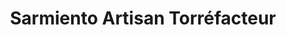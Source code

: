 ---
title: "Sarmiento Artisan Torréfacteur"
url: /lisle-sur-la-sorgue/sarmiento-artisan-torrefacteur/
shop: café
---